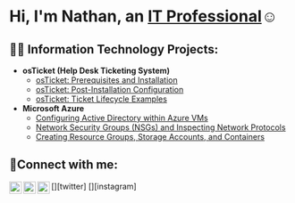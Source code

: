 
<h1>Hi, I'm Nathan, an <a href="https://linkedin.com/in/nnolan80">IT Professional</a>☺</h1>

<h2>👨‍💻 Information Technology Projects:</h2>

- <b>osTicket (Help Desk Ticketing System)</b>
  - [osTicket: Prerequisites and Installation](https://github.com/mwoosah/osticket-prereqs)
  - [osTicket: Post-Installation Configuration](https://github.com/mwoosah/post-install-config)
  - [osTicket: Ticket Lifecycle Examples](https://github.com/mwoosah/ticket-lifecycle)
- <b>Microsoft Azure</b>
  - [Configuring Active Directory within Azure VMs](https://github.com/mwoosah/configure-ad)
  - [Network Security Groups (NSGs) and Inspecting Network Protocols](https://github.com/mwoosah/azure-network-protocols)
  - [Creating Resource Groups, Storage Accounts, and Containers](https://github.com/mwoosah/creating-resource-groups-storage-accounts-containers)

<h2>🤳Connect with me:</h2>

[<img align="left" alt="Josh | Twitter" width="22px" src="https://cdn.jsdelivr.net/npm/simple-icons@v3/icons/twitter.svg" />][twitter]
[<img align="left" alt="Josh | LinkedIn" width="22px" src="https://cdn.jsdelivr.net/npm/simple-icons@v3/icons/linkedin.svg" />][linkedin]
[<img align="left" alt="Josh | Instagram" width="22px" src="https://cdn.jsdelivr.net/npm/simple-icons@v3/icons/instagram.svg" />][instagram]


[linkedin]: https://linkedin.com/in/nnolan80
